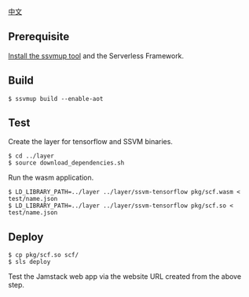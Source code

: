 [中文](README.md)

## Prerequisite

[Install the ssvmup tool](https://www.secondstate.io/articles/ssvmup/)
and the Serverless Framework.

## Build

```
$ ssvmup build --enable-aot
```

## Test

Create the layer for tensorflow and SSVM binaries.

```
$ cd ../layer
$ source download_dependencies.sh
```

Run the wasm application. 

```
$ LD_LIBRARY_PATH=../layer ../layer/ssvm-tensorflow pkg/scf.wasm < test/name.json
$ LD_LIBRARY_PATH=../layer ../layer/ssvm-tensorflow pkg/scf.so < test/name.json
```

## Deploy 

```
$ cp pkg/scf.so scf/
$ sls deploy
```

Test the Jamstack web app via the website URL created from the above step.

